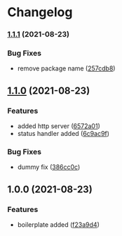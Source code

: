 # Changelog

### [1.1.1](https://www.github.com/dhyaniarun1993/test-release-please/compare/v1.1.0...v1.1.1) (2021-08-23)


### Bug Fixes

* remove package name ([257cdb8](https://www.github.com/dhyaniarun1993/test-release-please/commit/257cdb80bd3e077940b38be36a0fdda863bfb18c))

## [1.1.0](https://www.github.com/dhyaniarun1993/test-release-please/compare/v1.0.0...v1.1.0) (2021-08-23)


### Features

* added http server ([6572a01](https://www.github.com/dhyaniarun1993/test-release-please/commit/6572a017cf58aa27095218703396163e195d3373))
* status handler added ([6c9ac9f](https://www.github.com/dhyaniarun1993/test-release-please/commit/6c9ac9f3db65e9d29d7ce66a09ac54ab221ccfea))


### Bug Fixes

* dummy fix ([386cc0c](https://www.github.com/dhyaniarun1993/test-release-please/commit/386cc0cb83b7f1088527f2c92bc49509a621a850))

## 1.0.0 (2021-08-23)


### Features

* boilerplate added ([f23a9d4](https://www.github.com/dhyaniarun1993/test-release-please/commit/f23a9d408e972694b83706470898b5e9ec087832))
